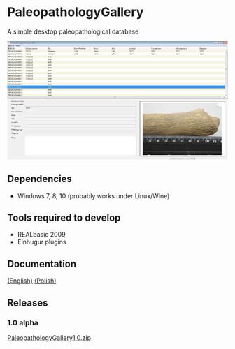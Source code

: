 # PaleopathologyGallery
A simple desktop paleopathological database

![The main screen of the program.](docs/winMain.jpg)

## Dependencies

- Windows 7, 8, 10 (probably works under Linux/Wine)

## Tools required to develop

- REALbasic 2009
- Einhugur plugins

## Documentation

[(English)](https://github.com/pjaskulski/PaleopathologyGallery/blob/master/docs/paleopathology.md)
[(Polish)](https://github.com/pjaskulski/PaleopathologyGallery/blob/master/docs/paleopathology_pl.md)

## Releases

### 1.0 alpha

[PaleopathologyGallery1.0.zip](https://github.com/pjaskulski/PaleopathologyGallery/releases/download/ver1.0/PaleopathologyGallery1.0.zip)

